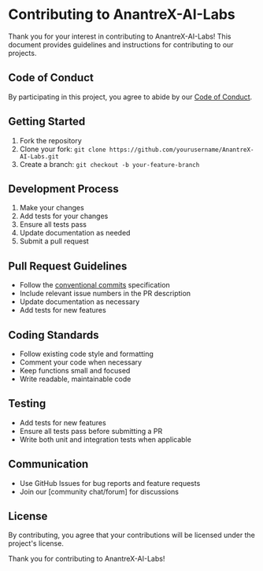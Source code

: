 # Contributing to AnantreX-AI-Labs

Thank you for your interest in contributing to AnantreX-AI-Labs! This document provides guidelines and instructions for contributing to our projects.

## Code of Conduct

By participating in this project, you agree to abide by our [Code of Conduct](CODE_OF_CONDUCT.md).

## Getting Started

1. Fork the repository
2. Clone your fork: `git clone https://github.com/yourusername/AnantreX-AI-Labs.git`
3. Create a branch: `git checkout -b your-feature-branch`

## Development Process

1. Make your changes
2. Add tests for your changes
3. Ensure all tests pass
4. Update documentation as needed
5. Submit a pull request

## Pull Request Guidelines

- Follow the [conventional commits](https://www.conventionalcommits.org/) specification
- Include relevant issue numbers in the PR description
- Update documentation as necessary
- Add tests for new features

## Coding Standards

- Follow existing code style and formatting
- Comment your code when necessary
- Keep functions small and focused
- Write readable, maintainable code

## Testing

- Add tests for new features
- Ensure all tests pass before submitting a PR
- Write both unit and integration tests when applicable

## Communication

- Use GitHub Issues for bug reports and feature requests
- Join our [community chat/forum] for discussions

## License

By contributing, you agree that your contributions will be licensed under the project's license.

Thank you for contributing to AnantreX-AI-Labs!